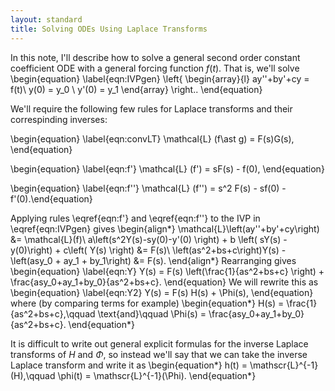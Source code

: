 ```yaml
---
layout: standard
title: Solving ODEs Using Laplace Transforms
---
```


In this note, I'll describe how to solve a general second order constant coefficient ODE with a general forcing function $f(t)$. That is, we'll solve
\begin{equation} \label{eqn:IVPgen} \left\{ \begin{array}{l}  ay''+by'+cy = f(t)\\ y(0) = y_0 \\ y'(0) = y_1 \end{array} \right.. \end{equation}

We'll require the following few rules for Laplace transforms and their correspinding inverses:

\begin{equation} \label{eqn:convLT}  \mathcal{L} (f\ast g) = F(s)G(s), \end{equation}

\begin{equation} \label{eqn:f'}  \mathcal{L} (f') = sF(s) - f(0), \end{equation}

\begin{equation} \label{eqn:f''}  \mathcal{L} (f'') = s^2 F(s) - sf(0) - f'(0).\end{equation}

Applying rules \eqref{eqn:f'} and \eqref{eqn:f''} to the IVP in \eqref{eqn:IVPgen} gives
\begin{align*}
\mathcal{L}\left(ay''+by'+cy\right) &= \mathcal{L}(f)\\
a\left(s^2Y(s)-sy(0)-y'(0) \right) + b \left( sY(s) -y(0)\right) + c\left( Y(s) \right) &= F(s)\\
\left(as^2+bs+c\right)Y(s) - \left(asy_0 + ay_1 + by_1\right) &= F(s).
\end{align*} Rearranging gives
\begin{equation} \label{eqn:Y}
Y(s) = F(s) \left(\frac{1}{as^2+bs+c} \right) + \frac{asy_0+ay_1+by_0}{as^2+bs+c}.
\end{equation}
We will rewrite this as 
\begin{equation} \label{eqn:Y2}
Y(s) = F(s) H(s) + \Phi(s),
\end{equation}
where (by comparing terms for example) 
\begin{equation*}
H(s) = \frac{1}{as^2+bs+c},\qquad \text{and}\qquad \Phi(s) = \frac{asy_0+ay_1+by_0}{as^2+bs+c}.
\end{equation*}

It is difficult to write out general explicit formulas for the inverse Laplace transforms of $H$ and $\Phi$, so instead we'll say that we can take the inverse Laplace transform and write it as
\begin{equation*} 
h(t) = \mathscr{L}^{-1}(H),\qquad \phi(t) = \mathscr{L}^{-1}(\Phi).
\end{equation*} 

